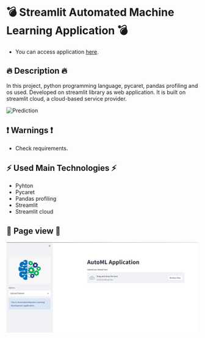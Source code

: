# 💣 Streamlit Automated Machine Learning Application  💣

* You can access application [here](https://alicenkbaytop-automl-streamlit-app-g3cfk4.streamlit.app/).

## 🔥 Description 🔥

In this project, python programming language, pycaret, pandas profiling and os used. Developed on streamlit library as web application. It is built on streamlit cloud, a cloud-based service provider.

![Prediction](https://www.picserver.org/assets/library/2020-10-30/originals/predict.jpg)

## ❗ Warnings ❗

  * Check requirements.

## ⚡ Used Main Technologies ⚡

* Pyhton
* Pycaret
* Pandas profiling
* Streamlit
* Streamlit cloud


## 📄 Page view 📄
![Main Page](https://github.com/alicenkbaytop/automl-streamlit/blob/main/main_page.png)
